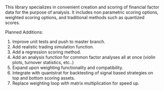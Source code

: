 This library specializes in convenient creation and scoring of financial factor data for the purpose of analysis. It includes non parametric scoring options, weighted scoring options, and traditional methods such as quantized scores. 

Planned Additions:
1) Improve unit tests and push to master branch.
2) Add realistic trading simulation function.
3) Add a regression scoring method.
4) Add an analysis function for common factor analyses all at once (violin plots, turnover statistics, etc..)
5) Expand upon weighting functionality and compatibility.
6) Integrate with quantstrat for backtesting of signal based strategies on top and bottom scoring assets.
7) Replace weighting loop with matrix multiplication for speed up.
